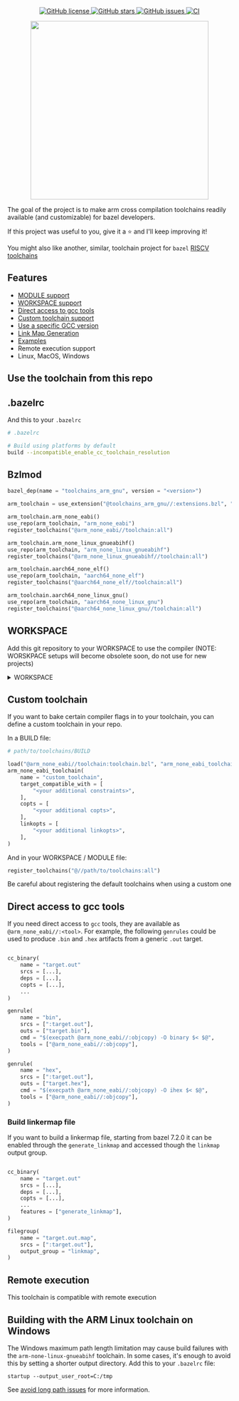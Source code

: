 <p align="center">

<a href="https://github.com/d-asnaghi/bazel-arm-none-eabi/blob/master/LICENSE">
    <img alt="GitHub license" src="https://img.shields.io/github/license/d-asnaghi/bazel-arm-none-eabi?color=success">
</a>

<a href="https://github.com/d-asnaghi/bazel-arm-none-eabi/stargazers">
    <img alt="GitHub stars" src="https://img.shields.io/github/stars/d-asnaghi/bazel-arm-none-eabi?color=success">
</a>

<a href="https://github.com/d-asnaghi/bazel-arm-none-eabi/issues">
    <img alt="GitHub issues" src="https://img.shields.io/github/issues/d-asnaghi/bazel-arm-none-eabi">
</a>

<a href="https://github.com/d-asnaghi/bazel-arm-none-eabi/actions">
    <img alt="CI" src="https://github.com/hexdae/bazel-arm-none-eabi/actions/workflows/ci.yml/badge.svg">
</a>

</p>

<p align="center">

<img src="https://asnaghi.me/images/bazel-arm.png" width="400px"/>

</p>

The goal of the project is to make arm cross compilation toolchains readily
available (and customizable) for bazel developers.

If this project was useful to you, give it a ⭐️ and I'll keep improving it!

You might also like another, similar, toolchain project for `bazel`
[RISCV toolchains](https://github.com/hexdae/bazel-riscv-none-elf)

## Features

- [MODULE support](#bzlmod)
- [WORKSPACE support](#workspace)
- [Direct access to gcc tools](#direct-access-to-gcc-tools)
- [Custom toolchain support](#custom-toolchain)
- [Use a specific GCC version](./examples/gcc_version)
- [Link Map Generation](./examples/linkmap)
- [Examples](./examples)
- Remote execution support
- Linux, MacOS, Windows

## Use the toolchain from this repo

## .bazelrc

And this to your `.bazelrc`

```bash
# .bazelrc

# Build using platforms by default
build --incompatible_enable_cc_toolchain_resolution
```

## Bzlmod

```python
bazel_dep(name = "toolchains_arm_gnu", version = "<version>")

arm_toolchain = use_extension("@toolchains_arm_gnu//:extensions.bzl", "arm_toolchain")

arm_toolchain.arm_none_eabi()
use_repo(arm_toolchain, "arm_none_eabi")
register_toolchains("@arm_none_eabi//toolchain:all")

arm_toolchain.arm_none_linux_gnueabihf()
use_repo(arm_toolchain, "arm_none_linux_gnueabihf")
register_toolchains("@arm_none_linux_gnueabihf//toolchain:all")

arm_toolchain.aarch64_none_elf()
use_repo(arm_toolchain, "aarch64_none_elf")
register_toolchains("@aarch64_none_elf//toolchain:all")

arm_toolchain.aarch64_none_linux_gnu()
use_repo(arm_toolchain, "aarch64_none_linux_gnu")
register_toolchains("@aarch64_none_linux_gnu//toolchain:all")
```

## WORKSPACE

Add this git repository to your WORKSPACE to use the compiler (NOTE: WORSKPACE
setups will become obsolete soon, do not use for new projects)

<details>

<summary>
WORKSPACE
</summary>

```python
load("@bazel_tools//tools/build_defs/repo:git.bzl", "git_repository")

git_repository(
    name = "rules_cc",
    remote = "https://github.com/bazelbuild/rules_cc",
    branch = "main",
)

git_repository(
    name = "arm_none_eabi",
    remote = "https://github.com/hexdae/bazel-arm-none-eabi",
    branch = "master",
)

load("@toolchains_arm_gnu//:deps.bzl", "arm_none_eabi_deps")
arm_none_eabi_deps()
register_toolchains("@arm_none_eabi//toolchain:all")

load("@toolchains_arm_gnu//:deps.bzl", "arm_none_linux_gnueabihf_deps")
arm_none_linux_gnueabihf_deps()
register_toolchains("@arm_none_linux_gnueabihf//toolchain:all")

load("@toolchains_arm_gnu//:deps.bzl", "aarch64_none_elf_deps")
aarch64_none_elf_deps()
register_toolchains("@aarch64_none_elf//toolchain:all")

load("@toolchains_arm_gnu//:deps.bzl", "aarch64_none_linux_gnu_deps")
aarch64_none_linux_gnu_deps()
register_toolchains("@aarch64_none_linux_gnu//toolchain:all")
```

</details>

## Custom toolchain

If you want to bake certain compiler flags in to your toolchain, you can define a custom toolchain in your repo.

In a BUILD file:

```python
# path/to/toolchains/BUILD

load("@arm_none_eabi//toolchain:toolchain.bzl", "arm_none_eabi_toolchain")
arm_none_eabi_toolchain(
    name = "custom_toolchain",
    target_compatible_with = [
        "<your additional constraints>",
    ],
    copts = [
        "<your additional copts>",
    ],
    linkopts = [
        "<your additional linkopts>",
    ],
)
```

And in your WORKSPACE / MODULE file:

```python
register_toolchains("@//path/to/toolchains:all")
```

Be careful about registering the default toolchains when using a custom one

## Direct access to gcc tools

If you need direct access to `gcc` tools, they are available as `@arm_none_eabi//:<tool>`. For example, the following `genrules` could be used to produce `.bin` and `.hex` artifacts from a generic `.out` target.

```python

cc_binary(
    name = "target.out"
    srcs = [...],
    deps = [...],
    copts = [...],
    ...
)

genrule(
    name = "bin",
    srcs = [":target.out"],
    outs = ["target.bin"],
    cmd = "$(execpath @arm_none_eabi//:objcopy) -O binary $< $@",
    tools = ["@arm_none_eabi//:objcopy"],
)

genrule(
    name = "hex",
    srcs = [":target.out"],
    outs = ["target.hex"],
    cmd = "$(execpath @arm_none_eabi//:objcopy) -O ihex $< $@",
    tools = ["@arm_none_eabi//:objcopy"],
)
```

### Build linkermap file

If you want to build a linkermap file, starting from bazel 7.2.0 it can be enabled through the `generate_linkmap` and accessed though the `linkmap` output group.

```python

cc_binary(
    name = "target.out"
    srcs = [...],
    deps = [...],
    copts = [...],
    ...
    features = ["generate_linkmap"],
)

filegroup(
    name = "target.out.map",
    srcs = [":target.out"],
    output_group = "linkmap",
)
```


## Remote execution

This toolchain is compatible with remote execution

## Building with the ARM Linux toolchain on Windows

The Windows maximum path length limitation may cause build failures with the
`arm-none-linux-gnueabihf` toolchain. In some cases, it's enough to avoid this
by setting a shorter output directory. Add this to your `.bazelrc` file:

```
startup --output_user_root=C:/tmp
```

See [avoid long path issues][1] for more information.

[1]: https://bazel.build/configure/windows#long-path-issues
